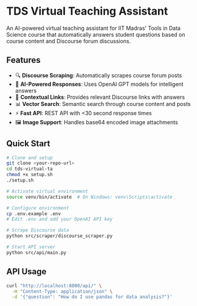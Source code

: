 # TDS Virtual Teaching Assistant

An AI-powered virtual teaching assistant for IIT Madras' Tools in Data Science course that automatically answers student questions based on course content and Discourse forum discussions.

## Features

- 🔍 **Discourse Scraping**: Automatically scrapes course forum posts
- 🧠 **AI-Powered Responses**: Uses OpenAI GPT models for intelligent answers
- 🔗 **Contextual Links**: Provides relevant Discourse links with answers
- 📊 **Vector Search**: Semantic search through course content and posts
- ⚡ **Fast API**: REST API with <30 second response times
- 🖼️ **Image Support**: Handles base64 encoded image attachments

## Quick Start

```bash
# Clone and setup
git clone <your-repo-url>
cd tds-virtual-ta
chmod +x setup.sh
./setup.sh

# Activate virtual environment
source venv/bin/activate  # On Windows: venv\Scripts\activate

# Configure environment
cp .env.example .env
# Edit .env and add your OpenAI API key

# Scrape Discourse data
python src/scraper/discourse_scraper.py

# Start API server
python src/api/main.py
```

## API Usage

```bash
curl "http://localhost:8000/api/" \
  -H "Content-Type: application/json" \
  -d '{"question": "How do I use pandas for data analysis?"}'
```
